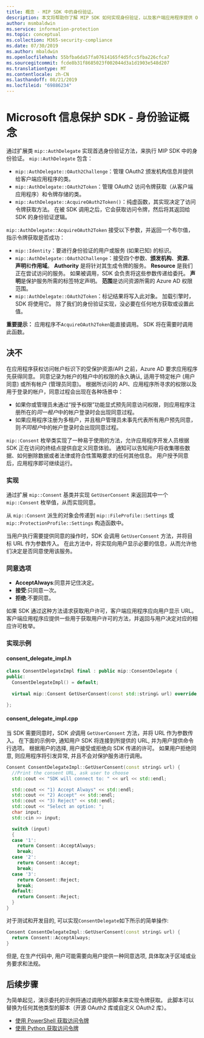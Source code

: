 ```yaml
---
title: 概念 - MIP SDK 中的身份验证。
description: 本文将帮助你了解 MIP SDK 如何实现身份验证，以及客户端应用程序提供 OAuth2 访问令牌获取逻辑的要求。
author: msmbaldwin
ms.service: information-protection
ms.topic: conceptual
ms.collection: M365-security-compliance
ms.date: 07/30/2019
ms.author: mbaldwin
ms.openlocfilehash: 55bfba6da57fa07614165f4d5fcc5fba226cfca7
ms.sourcegitcommit: fcde8b31f8685023f002044d3a1d1903e548d207
ms.translationtype: MT
ms.contentlocale: zh-CN
ms.lasthandoff: 08/21/2019
ms.locfileid: "69886234"
---
```

# <a name="microsoft-information-protection-sdk---authentication-concepts"></a>Microsoft 信息保护 SDK - 身份验证概念

通过扩展类 `mip::AuthDelegate` 实现首选身份验证方法，来执行 MIP SDK 中的身份验证。 `mip::AuthDelegate` 包含：

- `mip::AuthDelegate::OAuth2Challenge`：管理 OAuth2 颁发机构信息并提供给客户端应用程序的类。
- `mip::AuthDelegate::OAuth2Token`：管理 OAuth2 访问令牌获取（从客户端应用程序）和令牌存储的类。
- `mip::AuthDelegate::AcquireOAuth2Token()`：纯虚函数，其实现决定了访问令牌获取方法。 在被 SDK 调用之后，它会获取访问令牌，然后将其返回给 SDK 的身份验证逻辑。

`mip::AuthDelegate::AcquireOAuth2Token` 接受以下参数，并返回一个布尔值，指示令牌获取是否成功：

- `mip::Identity`：要进行身份验证的用户或服务 (如果已知) 的标识。
- `mip::AuthDelegate::OAuth2Challenge`：接受四个参数、**颁发机构**、**资源**、**声明**和**作用域**。 **Authority** 是将针对其生成令牌的服务。 **Resource** 是我们正在尝试访问的服务。 如果被调用，SDK 会负责将这些参数传递给委托。 **声明**是保护服务所需的标签特定声明。 **范围**是访问资源所需的 Azure AD 权限范围。 
- `mip::AuthDelegate::OAuth2Token`：标记结果将写入此对象。 加载引擎时，SDK 将使用它。 除了我们的身份验证实现，没必要在任何地方获取或设置此值。

**重要提示：** 应用程序不`AcquireOAuth2Token`能直接调用。 SDK 将在需要时调用此函数。

## <a name="consent"></a>决不

在应用程序获权访问帐户标识下的受保护资源/API 之前，Azure AD 要求应用程序先获得同意。 同意记录为帐户的租户中的权限的永久确认, 适用于特定帐户 (用户同意) 或所有帐户 (管理员同意)。 根据所访问的 API、应用程序所寻求的权限以及用于登录的帐户，同意过程会出现在各种场景中： 

- 如果你或管理员未通过“授予权限”功能显式预先同意访问权限，则应用程序注册所在的*同一租户*中的帐户登录时会出现同意过程。
- 如果应用程序注册为多租户，并且租户管理员未事先代表所有用户预先同意，则*不同租户*中的帐户登录时会出现同意过程。

`mip::Consent` 枚举类实现了一种易于使用的方法，允许应用程序开发人员根据 SDK 正在访问的终结点提供自定义同意体验。 通知可以告知用户将收集哪些数据、如何删除数据或者法律或符合性策略要求的任何其他信息。 用户授予同意后，应用程序即可继续运行。 

### <a name="implementation"></a>实现

通过扩展 `mip::Consent` 基类并实现 `GetUserConsent` 来返回其中一个 `mip::Consent` 枚举值，从而实现同意。 

从 `mip::Consent` 派生的对象会传递到 `mip::FileProfile::Settings` 或 `mip::ProtectionProfile::Settings` 构造函数中。

当用户执行需要提供同意的操作时，SDK 会调用 `GetUserConsent` 方法，并将目标 URL 作为参数传入。 在此方法中，将实现向用户显示必要的信息，从而允许他们决定是否同意使用该服务。 

### <a name="consent-options"></a>同意选项

- **AcceptAlways**:同意并记住决定。
- **接受**:只同意一次。
- **拒绝**:不要同意。

如果 SDK 通过这种方法请求获取用户许可，客户端应用程序应向用户显示 URL。 客户端应用程序应提供一些用于获取用户许可的方法，并返回与用户决定对应的相应许可枚举。

### <a name="sample-implementation"></a>实现示例

#### <a name="consent_delegate_implh"></a>consent_delegate_impl.h

```cpp
class ConsentDelegateImpl final : public mip::ConsentDelegate {
public:
  ConsentDelegateImpl() = default;
  
  virtual mip::Consent GetUserConsent(const std::string& url) override;

};
```

#### <a name="consent_delegate_implcpp"></a>consent_delegate_impl.cpp

当 SDK 需要同意时，SDK *会*调用 `GetUserConsent` 方法，并将 URL 作为参数传入。 在下面的示例中, 通知用户 SDK 将连接到所提供的 URL, 并为用户提供命令行选项。 根据用户的选择, 用户接受或拒绝向 SDK 传递的许可。 如果用户拒绝同意, 则应用程序将引发异常, 并且不会对保护服务进行调用。 

```cpp
Consent ConsentDelegateImpl::GetUserConsent(const string& url) {
  //Print the consent URL, ask user to choose
  std::cout << "SDK will connect to: " << url << std::endl;

  std::cout << "1) Accept Always" << std::endl;
  std::cout << "2) Accept" << std::endl;
  std::cout << "3) Reject" << std::endl;
  std::cout << "Select an option: ";
  char input;
  std::cin >> input;

  switch (input)
  {
  case '1':
    return Consent::AcceptAlways;
    break;
  case '2':
    return Consent::Accept;
    break;
  case '3':
    return Consent::Reject;
    break;
  default:
    return Consent::Reject;
  }  
}
```

对于测试和开发目的, 可以实现`ConsentDelegate`如下所示的简单操作:

```cpp
Consent ConsentDelegateImpl::GetUserConsent(const string& url) {
  return Consent::AcceptAlways;
}
```

但是, 在生产代码中, 用户可能需要向用户提供一种同意选项, 具体取决于区域或业务要求和法规。 

## <a name="next-steps"></a>后续步骤

为简单起见，演示委托的示例将通过调用外部脚本来实现令牌获取。 此脚本可以替换为任何其他类型的脚本（开源 OAuth2 库或自定义 OAuth2 库）。

- [使用 PowerShell 获取访问令牌](concept-authentication-acquire-token-ps.md)
- [使用 Python 获取访问令牌](concept-authentication-acquire-token-py.md)
